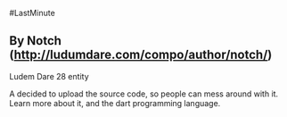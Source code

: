 #LastMinute
## By Notch (http://ludumdare.com/compo/author/notch/)

Ludem Dare 28 entity

A decided to upload the source code, so people can mess around with it.
Learn more about it, and the dart programming language.
